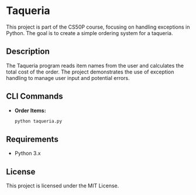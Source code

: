 # Taqueria

This project is part of the CS50P course, focusing on handling exceptions in Python. The goal is to create a simple ordering system for a taqueria.

## Description

The Taqueria program reads item names from the user and calculates the total cost of the order. The project demonstrates the use of exception handling to manage user input and potential errors.

## CLI Commands

- **Order Items:**

  ```sh
  python taqueria.py
  ```

## Requirements

- Python 3.x

## License

This project is licensed under the MIT License.
